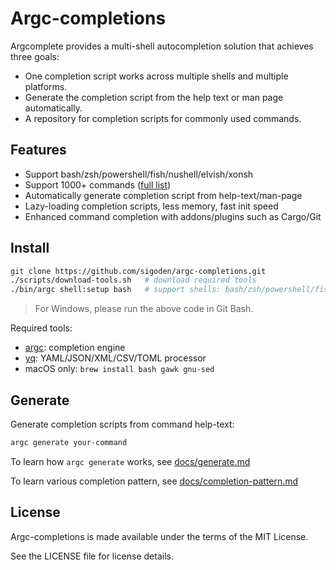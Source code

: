 # Argc-completions

Argcomplete provides a multi-shell autocompletion solution that achieves three goals:

- One completion script works across multiple shells and multiple platforms.
- Generate the completion script from the help text or man page automatically.
- A repository for completion scripts for commonly used commands.

## Features

- Support bash/zsh/powershell/fish/nushell/elvish/xonsh
- Support 1000+ commands ([full list](./MANIFEST.md))
- Automatically generate completion script from help-text/man-page
- Lazy-loading completion scripts, less memory, fast init speed
- Enhanced command completion with addons/plugins such as Cargo/Git

## Install

```sh
git clone https://github.com/sigoden/argc-completions.git
./scripts/download-tools.sh   # download required tools
./bin/argc shell:setup bash   # support shells: bash/zsh/powershell/fish/nushell/elvish/xonsh
```

> For Windows, please run the above code in Git Bash.

Required tools:
- [argc](https://github.com/sigoden/argc): completion engine
- [yq](https://github.com/mikefarah/yq): YAML/JSON/XML/CSV/TOML processor
- macOS only: `brew install bash gawk gnu-sed`

## Generate

Generate completion scripts from command help-text:

```sh
argc generate your-command
```

To learn how `argc generate` works, see [docs/generate.md](docs/generate.md)

To learn various completion pattern, see [docs/completion-pattern.md](docs/completion-pattern.md)

## License

Argc-completions is made available under the terms of the MIT License. 

See the LICENSE file for license details.